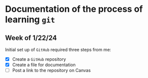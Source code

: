 # Documentation of the process of learning `git` 

## Week of 1/22/24
Initial set up of `GitHub` required 
three steps from me:
- [x] Create a `GitHub` repository
- [x] Create a file for documentation
- [ ] Post a link to the repository
  on Canvas
